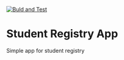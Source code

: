 [![Buld and Test](https://github.com/EmineSelimovska/Student-Registry-App/actions/workflows/build-test.yml/badge.svg)](https://github.com/EmineSelimovska/Student-Registry-App/actions/workflows/build-test.yml)

# Student Registry App
Simple app for student registry